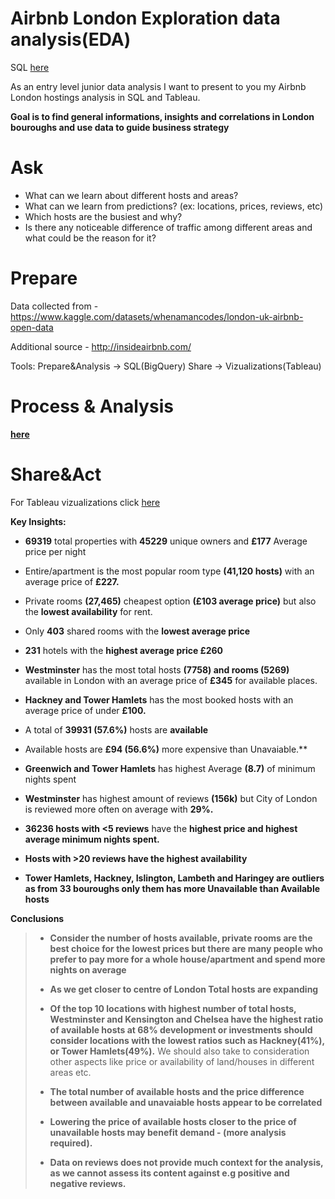 # Airbnb London Exploration data analysis(EDA)

SQL [here](https://github.com/kac123451/SQL-Projects/blob/main/AirBNB%20London)

As an entry level junior data analysis I want to present to you my Airbnb London hostings analysis in SQL and Tableau.

**Goal is to find general informations, insights and correlations in London bouroughs and 
use data to guide business strategy**

# Ask

* What can we learn about different hosts and areas?
* What can we learn from predictions? (ex: locations, prices, reviews, etc)
* Which hosts are the busiest and why?
* Is there any noticeable difference of traffic among different areas and what could be the reason for it?

# Prepare

Data collected from - https://www.kaggle.com/datasets/whenamancodes/london-uk-airbnb-open-data

Additional source - http://insideairbnb.com/


Tools:
Prepare&Analysis   -> SQL(BigQuery)
Share              -> Vizualizations(Tableau)
# Process & Analysis
**[here](https://github.com/kac123451/SQL-Projects/blob/main/AirBNB%20London)**

# Share&Act

For Tableau vizualizations click [here](https://public.tableau.com/app/profile/kacper.sarwuta/viz/AirbnbLondonreport/Dashboard3)

**Key Insights:**

* **69319** total properties with **45229** unique owners and **£177** Average price per night


* Entire/apartment is the most popular room type **(41,120 hosts)** with an average price of **£227.**
* Private rooms **(27,465)** cheapest option **(£103 average price)** but also the **lowest availability** for rent.
* Only **403** shared rooms with the **lowest average price**
* **231** hotels with the **highest average price £260**


* **Westminster** has the most total hosts **(7758) and rooms (5269)** available in London with an average price of **£345** for available places.
* **Hackney and Tower Hamlets** has the most booked hosts with an average price of under **£100.**


* A total of **39931 (57.6%)** hosts are **available**


* Available hosts are **£94 (56.6%)** more expensive than Unavaiable.**


* **Greenwich and Tower Hamlets** has highest Average **(8.7)** of minimum nights spent


* **Westminster** has highest amount of reviews **(156k)** but City of London is reviewed more often on average with **29%.**


* **36236 hosts with <5 reviews** have the **highest price and highest average minimum nights spent.**


* **Hosts with >20 reviews have the highest availability**
* **Tower Hamlets, Hackney, Islington, Lambeth and Haringey are outliers as from 33 bouroughs only them has more Unavailable than Available hosts**

**Conclusions**
 > * **Consider the number of hosts available, private rooms are the best choice for the lowest prices but there are many people who prefer to pay more for a whole house/apartment and spend more nights on average**
 > 
 > * **As we get closer to centre of London Total hosts are expanding**
 > 
 > * **Of the top 10 locations with highest number of total hosts, Westminster and Kensington and Chelsea have the highest ratio of available hosts at 68% development or investments should consider locations with the lowest ratios such as Hackney(41%), or Tower Hamlets(49%).** We should also take to consideration other aspects like price or availability of land/houses in different areas etc.
 > 
 > * **The total number of available hosts and the price difference between available and unavaiable hosts appear to be correlated**
 > * **Lowering the price of available hosts closer to the price of unavailable hosts may benefit demand - (more analysis required).**
 > 
 > 
> * **Data on reviews does not provide much context for the analysis, as we cannot assess its content against e.g positive and negative reviews.**
